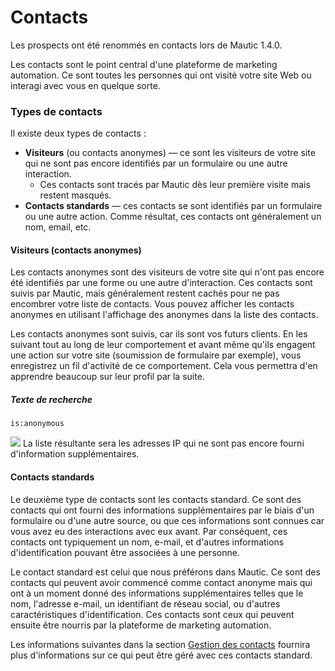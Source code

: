 # Contacts

Les prospects ont été renommés en contacts lors de Mautic 1.4.0.

Les contacts sont le point central d'une plateforme de marketing automation. Ce sont toutes les personnes qui ont visité votre site Web ou interagi avec vous en quelque sorte.

### Types de contacts

Il existe deux types de contacts :
* **Visiteurs** (ou contacts anonymes) — ce sont les visiteurs de votre site qui ne sont pas encore identifiés par un formulaire ou une autre interaction.
  * Ces contacts sont tracés par Mautic dès leur première visite mais restent masqués.
* **Contacts standards** — ces contacts se sont identifiés par un formulaire ou une autre action. Comme résultat, ces contacts ont généralement un nom, email, etc.

#### Visiteurs (contacts anonymes)

Les contacts anonymes sont des visiteurs de votre site qui n'ont pas encore été identifiés par une forme ou une autre d'interaction. Ces contacts sont suivis par Mautic, mais généralement restent cachés pour ne pas encombrer votre liste de contacts. Vous pouvez afficher les contacts anonymes en utilisant l'affichage des anonymes dans la liste des contacts.

Les contacts anonymes sont suivis, car ils sont vos futurs clients. En les suivant tout au long de leur comportement et avant même qu'ils engagent une action sur votre site (soumission de formulaire par exemple), vous enregistrez un fil d'activité de ce comportement. Cela vous permettra d'en apprendre beaucoup sur leur profil par la suite.

##### Texte de recherche

```
is:anonymous
```

![](/media/contacts-anonymous.jpg)
La liste résultante sera les adresses IP qui ne sont pas encore fourni d'information supplémentaires.

#### Contacts standards

Le deuxième type de contacts sont les contacts standard. Ce sont des contacts qui ont fourni des informations supplémentaires par le biais d'un formulaire ou d'une autre source, ou que ces informations sont connues car vous avez eu des interactions avec eux avant. Par conséquent, ces contacts ont typiquement un nom, e-mail, et d'autres informations d'identification pouvant être associées à une personne.

Le contact standard est celui que nous préférons dans Mautic. Ce sont des contacts qui peuvent avoir commencé comme contact anonyme mais qui ont à un moment donné des informations supplémentaires telles que le nom, l'adresse e-mail, un identifiant de réseau social, ou d'autres caractéristiques d'identification. Ces contacts sont ceux qui peuvent ensuite être nourris par la plateforme de marketing automation.

Les informations suivantes dans la section [Gestion des contacts](https://www.mautic.org/docs/en/contacts/managing_contacts.html) fournira plus d'informations sur ce qui peut être géré avec ces contacts standard.
